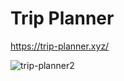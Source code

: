 # Trip Planner

https://trip-planner.xyz/

![trip-planner2](https://github.com/harriganevan/tripPlanner/assets/54324630/c0bcea44-8b79-4725-9a8b-f12891cb9c92)
